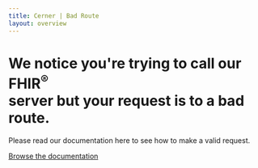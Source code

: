 ```yaml
---
title: Cerner | Bad Route
layout: overview
---
```


<div class="wrapper feature">
  <h1>
    We notice you're trying to call our FHIR<sup>®</sup><br/>
    server but your request is to a bad route.
  </h1>
  <p class="intro">Please read our documentation here to see how to make a valid request.</p>
  <a href="/dstu2/" class="button">Browse the documentation</a>
</div>
